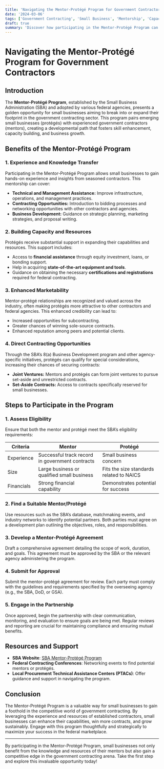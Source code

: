 ```yaml
---
title: 'Navigating the Mentor-Protégé Program for Government Contractors'
date: '2024-03-06'
tags: ['Government Contracting', 'Small Business', 'Mentorship', 'Capacity Building', 'Federal Contracts', 'Opportunities', 'Program', 'Experience']
draft: true
summary: 'Discover how participating in the Mentor-Protégé Program can provide new opportunities for small businesses to gain experience, build capacity, and expand their presence in the government contracting space.'
---
```


# Navigating the Mentor-Protégé Program for Government Contractors

## Introduction
The **Mentor-Protégé Program**, established by the Small Business Administration (SBA) and adopted by various federal agencies, presents a golden opportunity for small businesses aiming to break into or expand their footprint in the government contracting sector. This program pairs emerging small businesses (protégés) with experienced government contractors (mentors), creating a developmental path that fosters skill enhancement, capacity building, and business growth.

## Benefits of the Mentor-Protégé Program

### 1. **Experience and Knowledge Transfer**
Participating in the Mentor-Protégé Program allows small businesses to gain hands-on experience and insights from seasoned contractors. This mentorship can cover:

- **Technical and Management Assistance:** Improve infrastructure, operations, and management practices.
- **Contracting Opportunities:** Introduction to bidding processes and networking opportunities with other contractors and agencies.
- **Business Development:** Guidance on strategic planning, marketing strategies, and proposal writing.

### 2. **Building Capacity and Resources**
Protégés receive substantial support in expanding their capabilities and resources. This support includes:

- Access to **financial assistance** through equity investment, loans, or bonding support.
- Help in acquiring **state-of-the-art equipment and tools**.
- Guidance on obtaining the necessary **certifications and registrations** required for federal contracting.

### 3. **Enhanced Marketability**
Mentor-protégé relationships are recognized and valued across the industry, often making protégés more attractive to other contractors and federal agencies. This enhanced credibility can lead to:

- Increased opportunities for subcontracting.
- Greater chances of winning sole-source contracts.
- Enhanced reputation among peers and potential clients.

### 4. **Direct Contracting Opportunities**
Through the SBA’s 8(a) Business Development program and other agency-specific initiatives, protégés can qualify for special considerations, increasing their chances of securing contracts:

- **Joint Ventures:** Mentors and protégés can form joint ventures to pursue set-aside and unrestricted contracts.
- **Set-Aside Contracts:** Access to contracts specifically reserved for small businesses.

## Steps to Participate in the Program

### 1. **Assess Eligibility**
Ensure that both the mentor and protégé meet the SBA’s eligibility requirements:

| Criteria     | Mentor                                         | Protégé                                  |
|--------------|------------------------------------------------|------------------------------------------|
| Experience   | Successful track record in government contracts| Small business concern                   |
| Size         | Large business or qualified small business | Fits the size standards related to NAICS |
| Financials   | Strong financial capability                   | Demonstrates potential for success       |

### 2. **Find a Suitable Mentor/Protégé**
Use resources such as the SBA’s database, matchmaking events, and industry networks to identify potential partners. Both parties must agree on a development plan outlining the objectives, roles, and responsibilities.

### 3. **Develop a Mentor-Protégé Agreement**
Draft a comprehensive agreement detailing the scope of work, duration, and goals. This agreement must be approved by the SBA or the relevant agency administering the program.

### 4. **Submit for Approval**
Submit the mentor-protégé agreement for review. Each party must comply with the guidelines and requirements specified by the overseeing agency (e.g., the SBA, DoD, or GSA).

### 5. **Engage in the Partnership**
Once approved, begin the partnership with clear communication, monitoring, and evaluation to ensure goals are being met. Regular reviews and reporting are crucial for maintaining compliance and ensuring mutual benefits.

## Resources and Support

- **SBA Website**: [SBA Mentor-Protégé Program](https://www.sba.gov/partners/contracting-officials/mentor-protege)
- **Federal Contracting Conferences**: Networking events to find potential mentors or protégés.
- **Local Procurement Technical Assistance Centers (PTACs)**: Offer guidance and support in navigating the program.

## Conclusion
The Mentor-Protégé Program is a valuable way for small businesses to gain a foothold in the competitive world of government contracting. By leveraging the experience and resources of established contractors, small businesses can enhance their capabilities, win more contracts, and grow sustainably. Engage with this program thoughtfully and strategically to maximize your success in the federal marketplace.

---

By participating in the Mentor-Protégé Program, small businesses not only benefit from the knowledge and resources of their mentors but also gain a competitive edge in the government contracting arena. Take the first step and explore this invaluable opportunity today!